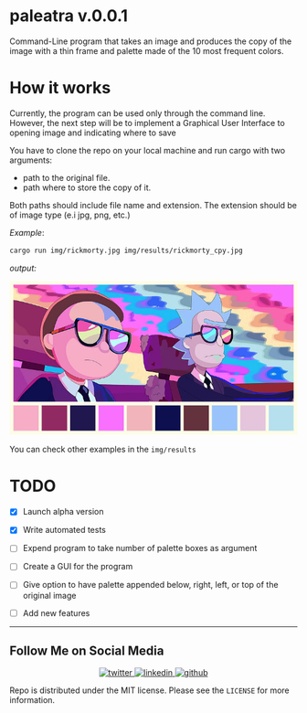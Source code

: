 # paleatra v.0.0.1

Command-Line program that takes an image and produces the copy of the image
with a thin frame and palette made of the 10 most frequent colors.

# How it works

Currently, the program can be used only through the command line. 
However, the next step will be to implement a Graphical User Interface to opening image and indicating where to save

You have to clone the repo on your local machine and run cargo with two arguments:

- path to the original file.
- path where to store the copy of it.

Both paths should include file name and extension. The extension should be of image type (e.i jpg, png, etc.)

_Example_:

```bash
cargo run img/rickmorty.jpg img/results/rickmorty_cpy.jpg
```

_output:_

![rickmorty](https://github.com/bexxmodd/paleatra/blob/main/img/results/rickmorty_cpy.jpg?raw=true)

You can check other examples in the `img/results`


# TODO

- [x] Launch alpha version

- [x] Write automated tests

- [ ] Expend program to take number of palette boxes as argument

- [ ] Create a GUI for the program

- [ ] Give option to have palette appended below, right, left, or top of the original image

- [ ] Add new features

-----

## Follow Me on Social Media
<p align="center">
    <a href="https://www.twitter.com/bexxmodd">
        <img alt="twitter" src="https://i.imgur.com/fFlVB1c.png" height=40>
    </a>
    <a href="https://www.linkedin.com/in/bmodebadze">
        <img alt="linkedin" src="https://i.imgur.com/wcvwfoZ.png" height=40>
    </a>
    <a href="https://www.github.com/bexxmodd">
        <img alt="github" src="https://i.imgur.com/gnDF5oQ.png" height=40>
    </a>
</p>


Repo is distributed under the MIT license. Please see the `LICENSE` for more information.
